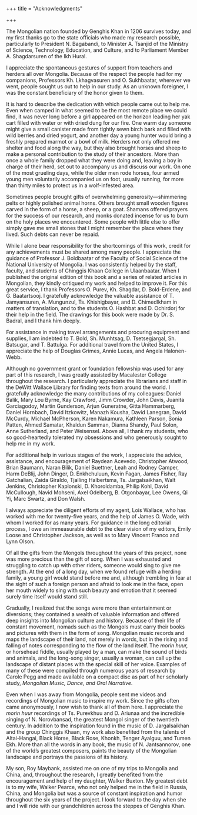+++
title = "Acknowledgments"

+++







The Mongolian nation founded by Genghis Khan in 1206 survives today, and my first thanks go to the state officials who made my research possible, particularly to President N. Bagabandi, to Minister A. Tsanjid of the Ministry of Science, Technology, Education, and Culture, and to Parliament Member A. Shagdarsuren of the Ikh Hural.

I appreciate the spontaneous gestures of support from teachers and herders all over Mongolia. Because of the respect the people had for my companions, Professors Kh. Lkhagvasuren and O. Sukhbaatar, wherever we went, people sought us out to help in our study. As an unknown foreigner, I was the constant beneficiary of the honor given to them.

It is hard to describe the dedication with which people came out to help me. Even when camped in what seemed to be the most remote place we could find, it was never long before a girl appeared on the horizon leading her yak cart filled with water or with dried dung for our fire. One warm day someone might give a small canister made from tightly sewn birch bark and filled with wild berries and dried yogurt, and another day a young hunter would bring a freshly prepared marmot or a bowl of milk. Herders not only offered me shelter and food along the way, but they also brought horses and sheep to make a personal contribution to the study of their ancestors. More than once a whole family dropped what they were doing and, leaving a boy in charge of their herd, set out to accompany us and discuss our work. On one of the most grueling days, while the older men rode horses, four armed young men voluntarily accompanied us on foot, usually running, for more than thirty miles to protect us in a wolf-infested area.

Sometimes people brought gifts of overwhelming generosity—shimmering pelts or highly polished animal horns. Others brought small wooden figures carved in the form of a horse, a sheep, or a goat. Shamans offered prayers for the success of our research, and monks donated incense for us to burn on the holy places we encountered. Some people with little else to offer simply gave me small stones that I might remember the place where they lived. Such debts can never be repaid.

While I alone bear responsibility for the shortcomings of this work, credit for any achievements must be shared among many people. I appreciate the guidance of Professor J. Boldbaatar of the Faculty of Social Science of the National University of Mongolia. I was consistently helped by the staff, faculty, and students of Chinggis Khaan College in Ulaanbaatar. When I published the original edition of this book and a series of related articles in Mongolian, they kindly critiqued my work and helped to improve it. For this great service, I thank Professors O. Purev, Kh. Shagdar, D. Bold-Erdene, and G. Baatartsooj. I gratefully acknowledge the valuable assistance of T. Jamyansuren, A. Mungunzul, Ts. Khishigbayar, and D. Chimedlkham in matters of translation, and to the students O. Hashbat and D. Ochirdorj for their help in the field. The drawings for this book were made by Dr. S. Badral, and I thank him deeply.

For assistance in making travel arrangements and procuring equipment and supplies, I am indebted to T. Bold, Sh. Munhtsag, D. Tsetsegjargal, Sh. Batsugar, and T. Battulga. For additional travel from the United States, I appreciate the help of Douglas Grimes, Annie Lucas, and Angela Halonen-Webb.

Although no government grant or foundation fellowship was used for any part of this research, I was greatly assisted by Macalester College throughout the research. I particularly appreciate the librarians and staff in the DeWitt Wallace Library for finding texts from around the world. I gratefully acknowledge the many contributions of my colleagues: Daniel Balik, Mary Lou Byrne, Kay Crawford, Jimm Crowder, John Davis, Juanita Garciagodoy, Martin Gunderson, Arjun Guneratne, Gitta Hammarberg, Daniel Hornbach, David Itzkowitz, Manazh Kousha, David Lanegran, David McCurdy, Michael McPherson, Karen Nakamura, Kathleen Parson, Sonia Patten, Ahmed Samatar, Khaldun Samman, Dianna Shandy, Paul Solon, Anne Sutherland, and Peter Weisensel. Above all, I thank my students, who so good-heartedly tolerated my obsessions and who generously sought to help me in my work.

For additional help in various stages of the work, I appreciate the advice, assistance, and encouragement of Raydean Acevedo, Christopher Atwood, Brian Baumann, Naran Bilik, Daniel Buettner, Leah and Rodney Camper, Harm DeBlij, John Dinger, D. Enkhchuluun, Kevin Fagan, James Fisher, Ray Gatchalian, Zaida Giraldo, Tjalling Halbertsma, Ts. Jargalsaikhan, Walt Jenkins, Christopher Kaplonski, D. Khoroldamba, Philip Kohl, David McCullough, Navid Mohseni, Axel Odelberg, B. Otgonbayar, Lee Owens, Qi Yi, Marc Swartz, and Don Walsh.

I always appreciate the diligent efforts of my agent, Lois Wallace, who has worked with me for twenty-five years, and the help of James O. Wade, with whom I worked for as many years. For guidance in the long editorial process, I owe an immeasurable debt to the clear vision of my editors, Emily Loose and Christopher Jackson, as well as to Mary Vincent Franco and Lynn Olson.

Of all the gifts from the Mongols throughout the years of this project, none was more precious than the gift of song. When I was exhausted and struggling to catch up with other riders, someone would sing to give me strength. At the end of a long day, when we found refuge with a herding family, a young girl would stand before me and, although trembling in fear at the sight of such a foreign person and afraid to look me in the face, open her mouth widely to sing with such beauty and emotion that it seemed surely time itself would stand still.

Gradually, I realized that the songs were more than entertainment or diversions; they contained a wealth of valuable information and offered deep insights into Mongolian culture and history. Because of their life of constant movement, nomads such as the Mongols must carry their books and pictures with them in the form of song. Mongolian music records and maps the landscape of their land, not merely in words, but in the rising and falling of notes corresponding to the flow of the land itself. The *morin huur,* or horsehead fiddle, usually played by a man, can make the sound of birds and animals, and the long-song singer, usually a woman, can call up the landscape of distant places with the special skill of her voice. Examples of many of these were compiled through numerous years of research by Carole Pegg and made available on a compact disc as part of her scholarly study, *Mongolian Music, Dance, and Oral Narrative*.

Even when I was away from Mongolia, people sent me videos and recordings of Mongolian music to inspire my work. Since the gifts often came anonymously, I now wish to thank all of them here. I appreciate the *morin huur* recordings of Ts. Purevkhuu and D. Ariunaa and the incredible singing of N. Norovbansad, the greatest Mongol singer of the twentieth century. In addition to the inspiration found in the music of D. Jargalsaikhan and the group Chinggis Khaan, my work also benefited from the talents of Altai-Hangai, Black Horse, Black Rose, Khonkh, Tenger Ayalguu, and Tumen Ekh. More than all the words in any book, the music of N. Jantsannorov, one of the world’s greatest composers, paints the beauty of the Mongolian landscape and portrays the passions of its history.

My son, Roy Maybank, assisted me on one of my trips to Mongolia and China, and, throughout the research, I greatly benefited from the encouragement and help of my daughter, Walker Buxton. My greatest debt is to my wife, Walker Pearce, who not only helped me in the field in Russia, China, and Mongolia but was a source of constant inspiration and humor throughout the six years of the project. I look forward to the day when she and I will ride with our grandchildren across the steppes of Genghis Khan.




